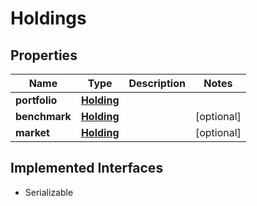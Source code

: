 

# Holdings


## Properties

Name | Type | Description | Notes
------------ | ------------- | ------------- | -------------
**portfolio** | [**Holding**](Holding.md) |  | 
**benchmark** | [**Holding**](Holding.md) |  |  [optional]
**market** | [**Holding**](Holding.md) |  |  [optional]


## Implemented Interfaces

* Serializable


